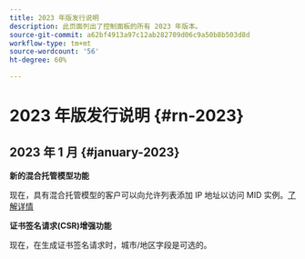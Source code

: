```yaml
---
title: 2023 年版发行说明
description: 此页面列出了控制面板的所有 2023 年版本。
source-git-commit: a62bf4913a97c12ab282709d06c9a50b8b503d8d
workflow-type: tm+mt
source-wordcount: '56'
ht-degree: 60%

---
```


# 2023 年版发行说明 {#rn-2023}

## 2023 年 1 月 {#january-2023}

**新的混合托管模型功能**

现在，具有混合托管模型的客户可以向允许列表添加 IP 地址以访问 MID 实例。[了解详情](../instances-settings/using/ip-allow-listing-instance-access.md)

**证书签名请求(CSR)增强功能**

现在，在生成证书签名请求时，城市/地区字段是可选的。
